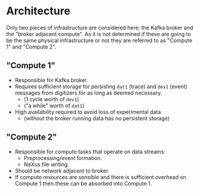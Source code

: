 # Architecture

Only two pieces of infrastructure are considered here: the Kafka broker and the "broker adjacent compute".
As it is not determined if these are going to be the same physical infrastructure or not they are referred to as "Compute 1" and "Compute 2".

## "Compute 1"

- Responsible for Kafka broker.
- Requires sufficient storage for persisting `dat1` (trace) and `dev1` (event) messages from digitizers for as long as deemed necessary.
   - (1 cycle worth of `dev1`)
   - ("a while" worth of `dat1`)
- High availability required to avoid loss of experimental data
   - (without the broker running data has no persistent storage)

## "Compute 2"

- Responsible for compute tasks that operate on data streams:
   - Preprocessing/event formation.
   - NeXus file writing.
- Should be network adjacent to broker.
- If compute resources are sensible and there is sufficient overhead on Compute 1 then these can be absorbed into Compute 1.
